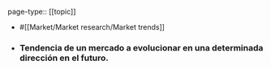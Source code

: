 page-type:: [[topic]]

- #[[Market/Market research/Market trends]]

- ### Tendencia de un mercado a evolucionar en una determinada dirección en el futuro.



